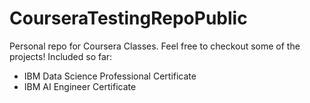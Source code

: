 # CourseraTestingRepoPublic
Personal repo for Coursera Classes. Feel free to checkout some of the projects!
Included so far:
 - IBM Data Science Professional Certificate
 - IBM AI Engineer Certificate
